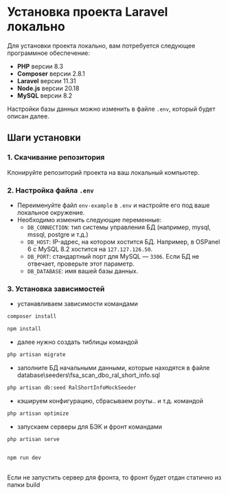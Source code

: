 # Установка проекта Laravel локально

Для установки проекта локально, вам потребуется следующее программное обеспечение:

- **PHP** версии 8.3
- **Composer** версии 2.8.1
- **Laravel** версии 11.31
- **Node.js** версии 20.18 
- **MySQL** версии 8.2

Настройки базы данных можно изменить в файле `.env`, который будет описан далее.

## Шаги установки

### 1. Скачивание репозитория

Клонируйте репозиторий проекта на ваш локальный компьютер.

### 2. Настройка файла `.env`

- Переименуйте файл `env-example` в `.env` и настройте его под ваше локальное окружение.
- Необходимо изменить следующие переменные:
    - `DB_CONNECTION`: тип системы управления БД (например, mysql, mssql, postgre и т.д.)
    - `DB_HOST`: IP-адрес, на котором хостится БД. Например, в OSPanel 6 с MySQL 8.2 хостится на `127.127.126.50`.
    - `DB_PORT`: стандартный порт для MySQL — `3306`. Если БД не отвечает, проверьте этот параметр.
    - `DB_DATABASE`: имя вашей базы данных.

### 3. Установка зависимостей

- устанавливаем зависимости командами
```bash
composer install
```
```bash
npm install
```
     

- далее нужно создать тиблицы командой
```bash
php artisan migrate
```

- заполните БД начальными данными, которые находятся в файле database\seeders\fsa_scan_dbo_ral_short_info.sql

```bash
php artisan db:seed RalShortInfoMockSeeder

```
- кэшируем конфигурацию, сбрасываем роуты..  и т.д. командой
```bash
php artisan optimize

```
- запускаем серверы для БЭК и фронт командами
```bash
php artisan serve
      
```
```bash
npm run dev
   
```

Если не запустить сервер для фронта, то фронт будет отдан статично из папки build
